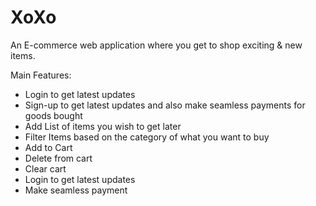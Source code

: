 # XoXo
An E-commerce web application where you get to shop exciting &amp; new items.

Main Features:
 * Login to get latest updates
 * Sign-up to get latest updates and also make seamless payments for goods bought
 * Add List of items you wish to get later
 * Filter Items based on the category of what you want to buy
 * Add to Cart
 * Delete from cart
 * Clear cart
 * Login to get latest updates
 * Make seamless payment 
